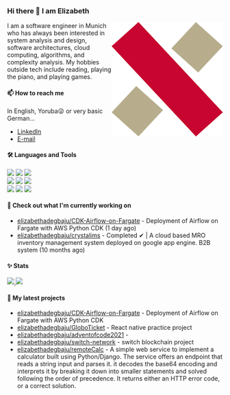 ### Hi there 👋 I am Elizabeth

<img align="right" src="https://raw.githubusercontent.com/kreuzwerkerbot/kreuzwerkerbot/master/assets/xw.png" width="260">

I am a software engineer in Munich who has always been interested in system analysis and design, software architectures, cloud computing, algorithms, and complexity analysis. My hobbies outside tech include reading, playing the piano, and playing games.

#### 📫 How to reach me
In English, Yoruba😜 or very basic German...

- [LinkedIn](https://linkedin.com/in/elizabethadegbaju)
- [E-mail](mailto:elizabeth.adegbaju@kreuzwerker.de)

#### 🛠 Languages and Tools
<p>
  <code><img width="10%" src="https://www.vectorlogo.zone/logos/python/python-horizontal.svg"></code>
  <code><img width="10%" src="https://www.vectorlogo.zone/logos/typescriptlang/typescriptlang-official.svg"></code>
  <code><img width="10%" src="https://www.vectorlogo.zone/logos/kotlinlang/kotlinlang-ar21.svg"></code>
  <br />
  <code><img width="10%" src="https://www.vectorlogo.zone/logos/dotnet/dotnet-horizontal.svg"></code>
  <code><img width="10%" src="https://www.vectorlogo.zone/logos/djangoproject/djangoproject-ar21.svg"></code>
  <code><img width="10%" src="https://www.vectorlogo.zone/logos/android/android-ar21.svg"></code>
  <br />
  <code><img width="10%" src="https://www.vectorlogo.zone/logos/amazon_aws/amazon_aws-ar21.svg"></code>
  <code><img width="10%" src="https://www.vectorlogo.zone/logos/docker/docker-ar21.svg"></code>
  <code><img width="10%" src="https://www.vectorlogo.zone/logos/reactjs/reactjs-ar21.svg"></code>
  <br />
 
</p>

#### 👷 Check out what I'm currently working on

- [elizabethadegbaju/CDK-Airflow-on-Fargate](https://github.com/elizabethadegbaju/CDK-Airflow-on-Fargate) - Deployment of Airflow on Fargate with AWS Python CDK (1 day ago)
- [elizabethadegbaju/crystalims](https://github.com/elizabethadegbaju/crystalims) - Completed ✔ | A cloud based MRO inventory management system deployed on google app engine. B2B system (10 months ago)


#### ✨ Stats
<a href="https://github.com/elizabethadegbaju">
  <img height="170px" src="https://github-readme-stats.vercel.app/api?username=elizabethadegbaju&count_private=true&show_icons=true&theme=synthwave" />
</a>
<a href="https://github.com/elizabethadegbaju">
  <img height="170px" src="https://github-readme-stats.vercel.app/api/top-langs/?username=elizabethadegbaju&layout=compact&show_icons=true&theme=synthwave" />
</a>

#### 🌱 My latest projects

- [elizabethadegbaju/CDK-Airflow-on-Fargate](https://github.com/elizabethadegbaju/CDK-Airflow-on-Fargate) - Deployment of Airflow on Fargate with AWS Python CDK
- [elizabethadegbaju/GloboTicket](https://github.com/elizabethadegbaju/GloboTicket) - React native practice project
- [elizabethadegbaju/adventofcode2021](https://github.com/elizabethadegbaju/adventofcode2021) - 
- [elizabethadegbaju/switch-network](https://github.com/elizabethadegbaju/switch-network) - switch blockchain project
- [elizabethadegbaju/remoteCalc](https://github.com/elizabethadegbaju/remoteCalc) - A simple web service to implement a calculator built using Python/Django. The service offers an endpoint that reads a string input and parses it. it decodes the base64 encoding and interprets it by breaking it down into smaller statements and solved following the order of precedence. It returns either an HTTP error code, or a correct solution.






